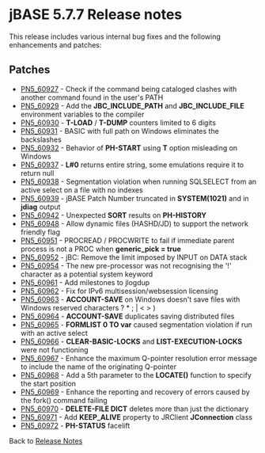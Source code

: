 # jBASE 5.7.7 Release notes

<PageHeader />

This release includes various internal bug fixes and the following enhancements and patches:

## Patches

- [PN5\_60927](./../pn5_60927) - Check if the command being cataloged clashes with another command found in the user's PATH
- [PN5\_60929](./../pn5_60929) - Add the **JBC\_INCLUDE\_PATH** and **JBC\_INCLUDE\_FILE** environment variables to the compiler
- [PN5\_60930](./../pn5_60930) - **T-LOAD** / **T-DUMP** counters limited to 6 digits
- [PN5\_60931](./../pn5_60931) - BASIC with full path on Windows eliminates the backslashes
- [PN5\_60932](./../pn5_60932) - Behavior of **PH-START** using **T** option misleading on Windows
- [PN5\_60937](./../pn5_60937) - **L#0** returns entire string, some emulations require it to return null
- [PN5\_60938](./../pn5_60938) - Segmentation violation when running SQLSELECT from an active select on a file with no indexes
- [PN5\_60939](./../pn5_60939) - jBASE Patch Number truncated in **SYSTEM(1021)** and in **jdiag** output
- [PN5\_60942](./../pn5_60942) - Unexpected **SORT** results on **PH-HISTORY**
- [PN5\_60948](./../pn5_60948) - Allow dynamic files (HASHD/JD) to support the network friendly flag
- [PN5\_60951](./../pn5_60951) - PROCREAD / PROCWRITE to fail if immediate parent process is not a PROC when **generic\_pick = true**
- [PN5\_60952](./../pn5_60952) - jBC: Remove the limit imposed by INPUT on DATA stack
- [PN5\_60954](./../pn5_60954) - The new pre-processor was not recognising the '!' character as a potential system keyword
- [PN5\_60961](./../pn5_60961) - Add milestones to jlogdup
- [PN5\_60962](./../pn5_60962) - Fix for IPv6 multisession/websession licensing
- [PN5\_60963](./../pn5_60963) - **ACCOUNT-SAVE** on Windows doesn't save files with Windows reserved characters ? \* ; | &lt; &gt; )
- [PN5\_60964](./../pn5_60964) - **ACCOUNT-SAVE** duplicates saving distributed files
- [PN5\_60965](./../pn5_60965) - **FORMLIST 0 TO var** caused segmentation violation if run with an active select
- [PN5\_60966](./../pn5_60966) - **CLEAR-BASIC-LOCKS** and **LIST-EXECUTION-LOCKS** were not functioning
- [PN5\_60967](./../pn5_60967) - Enhance the maximum Q-pointer resolution error message to include the name of the originating Q-pointer
- [PN5\_60968](./../pn5_60968) - Add a 5th parameter to the **LOCATE()** function to specify the start position
- [PN5\_60969](./../pn5_60969) - Enhance the reporting and recovery of errors caused by the fork() command failing
- [PN5\_60970](./../pn5_60970) - **DELETE-FILE DICT** deletes more than just the dictionary
- [PN5\_60971](./../pn5_60971) - Add **KEEP\_ALIVE** property to JRClient **JConnection** class
- [PN5\_60972](./../pn5_60972) - **PH-STATUS** facelift

Back to [Release Notes](./../../README.md)
  
<PageFooter />
